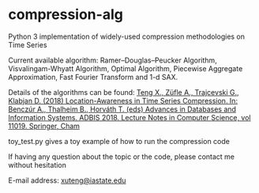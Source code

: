 # compression-alg

Python 3 implementation of widely-used compression methodologies on Time Series

Current available algorithm: Ramer–Douglas–Peucker Algorithm, Visvalingam-Whyatt Algorithm, Optimal Algorithm, Piecewise Aggregate Approximation, Fast Fourier Transform and 1-d SAX.

Details of the algorithms can be found: [Teng X., Züfle A., Trajcevski G., Klabjan D. (2018) Location-Awareness in Time Series Compression. In: Benczúr A., Thalheim B., Horváth T. (eds) Advances in Databases and Information Systems. ADBIS 2018. Lecture Notes in Computer Science, vol 11019. Springer, Cham](https://link.springer.com/chapter/10.1007/978-3-319-98398-1_6)

toy_test.py gives a toy example of how to run the compression code

If having any question about the topic or the code, please contact me without hesitation

E-mail address: xuteng@iastate.edu
